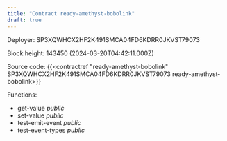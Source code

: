 ```yaml
---
title: "Contract ready-amethyst-bobolink"
draft: true
---
```

Deployer: SP3XQWHCX2HF2K491SMCA04FD6KDRR0JKVST79073


 



Block height: 143450 (2024-03-20T04:42:11.000Z)

Source code: {{<contractref "ready-amethyst-bobolink" SP3XQWHCX2HF2K491SMCA04FD6KDRR0JKVST79073 ready-amethyst-bobolink>}}

Functions:

* get-value _public_
* set-value _public_
* test-emit-event _public_
* test-event-types _public_
